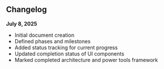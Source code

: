 ## Changelog

**July 8, 2025**
- Initial document creation
- Defined phases and milestones
- Added status tracking for current progress
- Updated completion status of UI components
- Marked completed architecture and power tools framework
